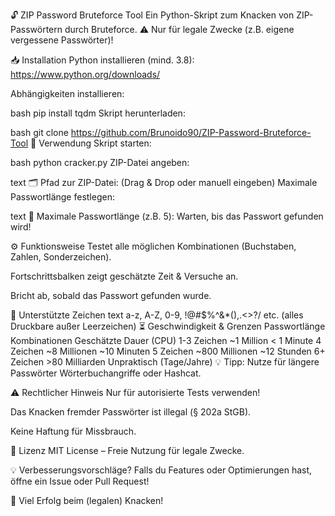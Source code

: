 🔓 ZIP Password Bruteforce Tool
Ein Python-Skript zum Knacken von ZIP-Passwörtern durch Bruteforce.
⚠️ Nur für legale Zwecke (z.B. eigene vergessene Passwörter)!

📥 Installation
Python installieren (mind. 3.8):
https://www.python.org/downloads/

Abhängigkeiten installieren:

bash
pip install tqdm
Skript herunterladen:

bash
git clone https://github.com/Brunoido90/ZIP-Password-Bruteforce-Tool
🚀 Verwendung
Skript starten:

bash
python cracker.py
ZIP-Datei angeben:

text
🗂 Pfad zur ZIP-Datei: (Drag & Drop oder manuell eingeben)
Maximale Passwortlänge festlegen:

text
🔢 Maximale Passwortlänge (z.B. 5): 
Warten, bis das Passwort gefunden wird!

⚙️ Funktionsweise
Testet alle möglichen Kombinationen (Buchstaben, Zahlen, Sonderzeichen).

Fortschrittsbalken zeigt geschätzte Zeit & Versuche an.

Bricht ab, sobald das Passwort gefunden wurde.

🔢 Unterstützte Zeichen
text
a-z, A-Z, 0-9, !@#$%^&*(),.<>?/ etc. (alles Druckbare außer Leerzeichen)
⏳ Geschwindigkeit & Grenzen
Passwortlänge	Kombinationen	Geschätzte Dauer (CPU)
1-3 Zeichen	~1 Million	< 1 Minute
4 Zeichen	~8 Millionen	~10 Minuten
5 Zeichen	~800 Millionen	~12 Stunden
6+ Zeichen	>80 Milliarden	Unpraktisch (Tage/Jahre)
💡 Tipp: Nutze für längere Passwörter Wörterbuchangriffe oder Hashcat.

⚠️ Rechtlicher Hinweis
Nur für autorisierte Tests verwenden!

Das Knacken fremder Passwörter ist illegal (§ 202a StGB).

Keine Haftung für Missbrauch.

📜 Lizenz
MIT License – Freie Nutzung für legale Zwecke.

💡 Verbesserungsvorschläge?
Falls du Features oder Optimierungen hast, öffne ein Issue oder Pull Request!

🚀 Viel Erfolg beim (legalen) Knacken!


